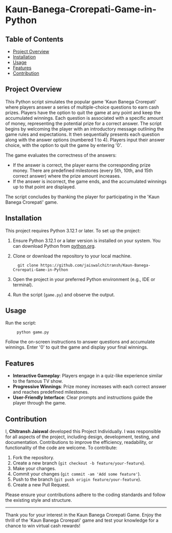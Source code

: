 # Kaun-Banega-Crorepati-Game-in-Python

## Table of Contents
- [Project Overview](#project-overview)
- [Installation](#installation)
- [Usage](#usage)
- [Features](#features)
- [Contribution](#contribution)


## Project Overview
This Python script simulates the popular game 'Kaun Banega Crorepati' where players answer a series of multiple-choice questions to earn cash prizes. Players have the option to quit the game at any point and keep the accumulated winnings. Each question is associated with a specific amount of money, representing the potential prize for a correct answer. The script begins by welcoming the player with an introductory message outlining the game rules and expectations. It then sequentially presents each question along with the answer options (numbered 1 to 4). Players input their answer choice, with the option to quit the game by entering '0'.

The game evaluates the correctness of the answers:
- If the answer is correct, the player earns the corresponding prize money. There are predefined milestones (every 5th, 10th, and 15th correct answer) where the prize amount increases.
- If the answer is incorrect, the game ends, and the accumulated winnings up to that point are displayed.

The script concludes by thanking the player for participating in the 'Kaun Banega Crorepati' game.


## Installation
This project requires Python 3.12.1 or later.
To set up the project:
1. Ensure Python 3.12.1 or a later version is installed on your system. You can download Python from [python.org](https://www.python.org/downloads/).
2. Clone or download the repository to your local machine.

         git clone https://github.com/jaiswalchitransh/Kaun-Banega-Crorepati-Game-in-Python

4. Open the project in your preferred Python environment (e.g., IDE or terminal).
5. Run the script (`game.py`) and observe the output.


## Usage
Run the script:

         python game.py

Follow the on-screen instructions to answer questions and accumulate winnings.
Enter '0' to quit the game and display your final winnings.  


## Features
- **Interactive Gameplay**: Players engage in a quiz-like experience similar to the famous TV show.
- **Progressive Winnings**: Prize money increases with each correct answer and reaches predefined milestones.
- **User-Friendly Interface**: Clear prompts and instructions guide the player through the game.


## Contribution
I, **Chitransh Jaiswal** developed this Project Individually. I was responsible for all aspects of the project, including design, development, testing, and documentation.
Contributions to improve the efficiency, readability, or functionality of the code are welcome. To contribute:
1. Fork the repository.
2. Create a new branch (`git checkout -b feature/your-feature`).
3. Make your changes.
4. Commit your changes (`git commit -am 'Add some feature'`).
5. Push to the branch (`git push origin feature/your-feature`).
6. Create a new Pull Request.

Please ensure your contributions adhere to the coding standards and follow the existing style and structure.

---

Thank you for your interest in the Kaun Banega Crorepati Game. Enjoy the thrill of the 'Kaun Banega Crorepati' game and test your knowledge for a chance to win virtual cash rewards!
